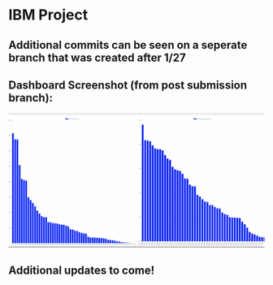 # IBM Project
## Additional commits can be seen on a seperate branch that was created after 1/27

## Dashboard Screenshot (from post submission branch):
![](screenshots/dashboard_screenshot.png)

## Additional updates to come!